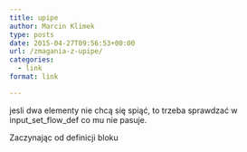 ```yaml
---
title: upipe
author: Marcin Klimek
type: posts
date: 2015-04-27T09:56:53+00:00
url: /zmagania-z-upipe/
categories:
  - link
format: link

---
```

jesli dwa elementy nie chcą się spiąć, to trzeba sprawdzać w input\_set\_flow_def co mu nie pasuje.

Zaczynając od definicji bloku